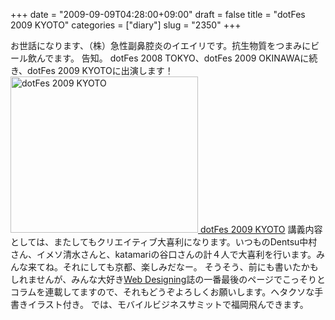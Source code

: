 +++
date = "2009-09-09T04:28:00+09:00"
draft = false
title = "dotFes 2009 KYOTO"
categories = ["diary"]
slug = "2350"
+++

お世話になります、（株）急性副鼻腔炎のイエイリです。抗生物質をつまみにビール飲んでます。
告知。
dotFes 2008 TOKYO、dotFes 2009 OKINAWAに続き、dotFes 2009 KYOTOに出演します！
<a href="http://dotfes.jp/" target="_blank"><img src="http://www.dotfes.jp/banner/dotfes_kyoto_300x250.jpg" alt="dotFes 2009 KYOTO" width="300" height="250" />
dotFes 2009 KYOTO</a>
講義内容としては、またしてもクリエイティブ大喜利になります。いつものDentsu中村さん、イメソ清水さんと、katamariの谷口さんの計４人で大喜利を行います。みんな来てね。それにしても京都、楽しみだなー。
そうそう、前にも書いたかもしれませんが、みんな大好き<a href="http://book.mycom.co.jp/wd/" target="_blank">Web Designing</a>誌の一番最後のページでこっそりとコラムを連載してますので、それもどうぞよろしくお願いします。ヘタクソな手書きイラスト付き。
では、モバイルビジネスサミットで福岡飛んできます。
